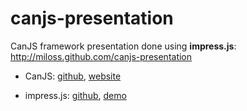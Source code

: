 canjs-presentation
==================

CanJS framework presentation done using **impress.js**:
http://miloss.github.com/canjs-presentation


* CanJS: [github](https://github.com/bitovi/canjs), [website](http://canjs.com)

* impress.js: [github](https://github.com/bartaz/impress.js), [demo](http://bartaz.github.io/impress.js)
